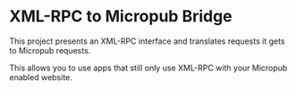 XML-RPC to Micropub Bridge
==========================

This project presents an XML-RPC interface and translates requests it gets to Micropub requests.

This allows you to use apps that still only use XML-RPC with your Micropub enabled website.


